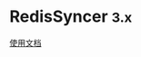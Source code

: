<!-- _coverpage.md封面设置 -->


# RedisSyncer <small>3.x</small>

> 

[comment]: <> (<p align="center">)

[comment]: <> (<img src="//static-portal.jdcloud.com/jcloud/jc/2.2.0/widget/jdc-header-v3/i/jdc-logo.svg" width="192px;" height="125px;" />)

[comment]: <> (</p>)

[comment]: <> (<!--<h1 align="center">JD Redis Syncer</h1>-->)

[comment]: <> ([企业微信管理系统]&#40;http://big-screen-datav-console.jdcloud.com/&#41;)
[使用文档](/createtask)